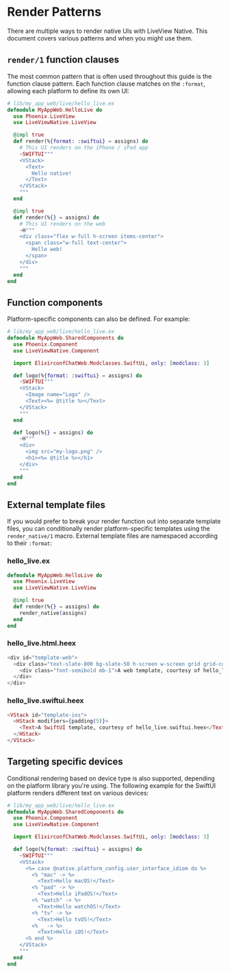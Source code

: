 # Render Patterns

There are multiple ways to render native UIs with LiveView Native. This document covers various
patterns and when you might use them.

## `render/1` function clauses

The most common pattern that is often used throughout this guide is the function clause pattern.
Each function clause matches on the `:format`, allowing each platform to define its own UI:

```elixir
# lib/my_app_web/live/hello_live.ex
defmodule MyAppWeb.HelloLive do
  use Phoenix.LiveView
  use LiveViewNative.LiveView

  @impl true
  def render(%{format: :swiftui} = assigns) do
    # This UI renders on the iPhone / iPad app
    ~SWIFTUI"""
    <VStack>
      <Text>
        Hello native!
      </Text>
    </VStack>
    """
  end

  @impl true
  def render(%{} = assigns) do
    # This UI renders on the web
    ~H"""
    <div class="flex w-full h-screen items-center">
      <span class="w-full text-center">
        Hello web!
      </span>
    </div>
    """
  end
end
```

## Function components

Platform-specific components can also be defined. For example:

```elixir
# lib/my_app_web/live/hello_live.ex
defmodule MyAppWeb.SharedComponents do
  use Phoenix.Component
  use LiveViewNative.Component

  import ElixirconfChatWeb.Modclasses.SwiftUi, only: [modclass: 3]

  def logo(%{format: :swiftui} = assigns) do
    ~SWIFTUI"""
    <VStack>
      <Image name="Logo" />
      <Text><%= @title %></Text>
    </VStack>
    """
  end

  def logo(%{} = assigns) do
    ~H"""
    <div>
      <img src="my-logo.png" />
      <h1><%= @title %></h1>
    </div>
    """
  end
end
```

## External template files

If you would prefer to break your render function out into separate template files, you can
conditionally render platform-specific templates using the `render_native/1` macro. External
template files are namespaced according to their `:format`:

<!-- tabs-open -->

### hello_live.ex

```elixir
defmodule MyAppWeb.HelloLive do
  use Phoenix.LiveView
  use LiveViewNative.LiveView

  @impl true
  def render(%{} = assigns) do
    render_native(assigns)
  end
end
```

### hello_live.html.heex
```heex
<div id="template-web">
  <div class="text-slate-800 bg-slate-50 h-screen w-screen grid grid-cols-1 gap-1 content-center items-center text-center">
    <div class="font-semibold mb-1">A web template, courtesy of hello_live.html.heex</div>
  </div>
</div>
```

### hello_live.swiftui.heex
```heex
<VStack id="template-ios">
  <HStack modifiers={padding(5)}>
    <Text>A SwiftUI template, courtesy of hello_live.swiftui.heex</Text>
  </HStack>
</VStack>
```

<!-- tabs-close -->

## Targeting specific devices

Conditional rendering based on device type is also supported, depending on the platform library you're using.
The following example for the SwiftUI platform renders different text on various devices:

```elixir
# lib/my_app_web/live/hello_live.ex
defmodule MyAppWeb.SharedComponents do
  use Phoenix.Component
  use LiveViewNative.Component

  import ElixirconfChatWeb.Modclasses.SwiftUi, only: [modclass: 3]

  def logo(%{format: :swiftui} = assigns) do
    ~SWIFTUI"""
    <VStack>
      <%= case @native.platform_config.user_interface_idiom do %>
        <% "mac" -> %>
          <Text>Hello macOS!</Text>
        <% "pad" -> %>
          <Text>Hello iPadOS!</Text>
        <% "watch" -> %>
          <Text>Hello watchOS!</Text>
        <% "tv" -> %>
          <Text>Hello tvOS!</Text>
        <% _ -> %>
          <Text>Hello iOS!</Text>
      <% end %>
    </VStack>
    """
  end
end
```
